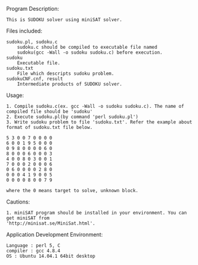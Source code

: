 Program Description:

	This is SUDOKU solver using miniSAT solver.

Files included:

	sudoku.pl, sudoku.c
		sudoku.c should be compiled to executable file named 
		sudoku(gcc -Wall -o sudoku sudoku.c) before execution.
	sudoku
		Executable file. 
	sudoku.txt
		File which descripts sudoku problem.
	sudokuCNF.cnf, result
		Intermediate products of SUDOKU solver.

Usage: 
		
	1. Compile sudoku.c(ex. gcc -Wall -o sudoku sudoku.c). The name of compiled file should be 'sudoku'
	2. Execute sudoku.pl(by command 'perl sudoku.pl')
	3. Write sudoku problem to file 'sudoku.txt'. Refer the example about format of sudoku.txt file below.

	5 3 0 0 7 0 0 0 0
	6 0 0 1 9 5 0 0 0
	0 9 8 0 0 0 0 6 0
	8 0 0 0 6 0 0 0 3
	4 0 0 8 0 3 0 0 1
	7 0 0 0 2 0 0 0 6
	0 6 0 0 0 0 2 8 0
	0 0 0 4 1 9 0 0 5
	0 0 0 0 8 0 0 7 9

	where the 0 means target to solve, unknown block.

Cautions:
	
	1. miniSAT program should be installed in your environment. You can get miniSAT from 
	'http://minisat.se/MiniSat.html'.

Application Development Environment:

	Language : perl 5, C
	compiler : gcc 4.8.4
	OS : Ubuntu 14.04.1 64bit desktop
